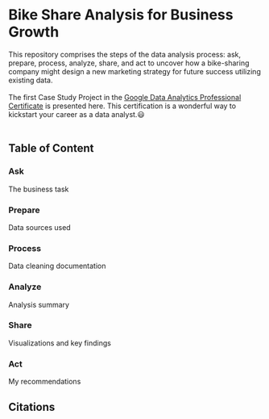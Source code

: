 # Bike Share Analysis for Business Growth
This repository comprises the steps of the data analysis process: ask, prepare, process, analyze, share, and act to uncover how a bike-sharing company might design a new marketing strategy for future success utilizing existing data.<br><br>
The first Case Study Project in the [Google Data Analytics Professional Certificate](https://www.coursera.org/professional-certificates/google-data-analytics) is presented here. This certification is a wonderful way to kickstart your career as a data analyst.:smiley:<br><br>

## Table of Content
### Ask
The business task
### Prepare
Data sources used
### Process
Data cleaning documentation
### Analyze
Analysis summary
### Share
Visualizations and key findings
### Act
My recommendations

## Citations
